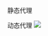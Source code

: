 静态代理




动态代理
![](https://cdn.nlark.com/yuque/0/2022/jpeg/1587784/1651845454881-790bc683-ac9d-46dc-8918-a084319599f2.jpeg)
